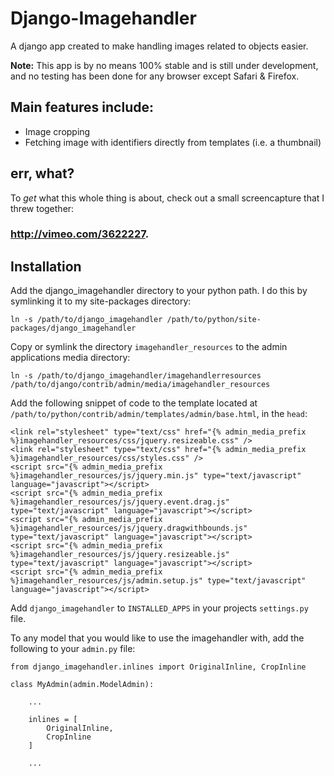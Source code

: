 
# Django-Imagehandler

A django app created to make handling images related to objects easier.

**Note:** This app is by no means 100% stable and is still under development, and no testing has been done for any browser except Safari & Firefox.


## Main features include:

* Image cropping
* Fetching image with identifiers directly from templates (i.e. a thumbnail)


## err, what?

To *get* what this whole thing is about, check out a small screencapture that I threw together:
### <http://vimeo.com/3622227>.


## Installation

 Add the django_imagehandler directory to your python path. I do this by symlinking it to my site-packages directory:

    ln -s /path/to/django_imagehandler /path/to/python/site-packages/django_imagehandler


 Copy or symlink the directory `imagehandler_resources` to the admin applications media directory:

	ln -s /path/to/django_imagehandler/imagehandlerresources /path/to/django/contrib/admin/media/imagehandler_resources


 Add the following snippet of code to the template located at `/path/to/python/contrib/admin/templates/admin/base.html`, in the `head`:

    <link rel="stylesheet" type="text/css" href="{% admin_media_prefix %}imagehandler_resources/css/jquery.resizeable.css" />
    <link rel="stylesheet" type="text/css" href="{% admin_media_prefix %}imagehandler_resources/css/styles.css" />
    <script src="{% admin_media_prefix %}imagehandler_resources/js/jquery.min.js" type="text/javascript" language="javascript"></script>
    <script src="{% admin_media_prefix %}imagehandler_resources/js/jquery.event.drag.js" type="text/javascript" language="javascript"></script>
    <script src="{% admin_media_prefix %}imagehandler_resources/js/jquery.dragwithbounds.js" type="text/javascript" language="javascript"></script>
    <script src="{% admin_media_prefix %}imagehandler_resources/js/jquery.resizeable.js" type="text/javascript" language="javascript"></script>
    <script src="{% admin_media_prefix %}imagehandler_resources/js/admin.setup.js" type="text/javascript" language="javascript"></script>


 Add `django_imagehandler` to `INSTALLED_APPS` in your projects `settings.py` file.


 To any model that you would like to use the imagehandler with, add the following to your `admin.py` file:

    from django_imagehandler.inlines import OriginalInline, CropInline

    class MyAdmin(admin.ModelAdmin):

		...
		
		inlines = [
			OriginalInline,
			CropInline
		]
		
		...